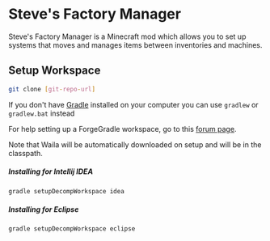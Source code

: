 Steve's Factory Manager
=======
Steve's Factory Manager is a Minecraft mod which allows you to set up systems that moves and manages items between inventories and machines.

Setup Workspace
---


```sh
git clone [git-repo-url]
```

If you don't have [Gradle][1] installed on your computer you can use `gradlew` or `gradlew.bat` instead

For help setting up a ForgeGradle workspace, go to this [forum page][2].

Note that Waila will be automatically downloaded on setup and will be in the classpath.

##### Installing for Intellij IDEA
```sh
gradle setupDecompWorkspace idea
```

##### Installing for Eclipse
```sh
gradle setupDecompWorkspace eclipse
```

[1]:http://www.gradle.org/
[2]:http://www.minecraftforge.net/forum/index.php/topic,14048.0.html
